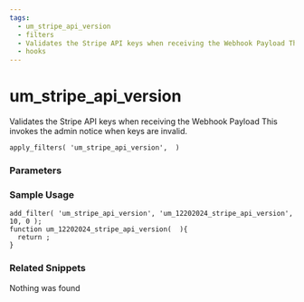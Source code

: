 ```yaml
---
tags: 
  - um_stripe_api_version
  - filters
  - Validates the Stripe API keys when receiving the Webhook Payload This invokes the admin notice when keys are invalid.
  - hooks
---
```

# um\_stripe\_api\_version
Validates the Stripe API keys when receiving the Webhook Payload This invokes the admin notice when keys are invalid.
``` php:no-line-numbers
apply_filters( 'um_stripe_api_version',  )
```
<div class='hook-sep'></div>

### Parameters

<div class='hook-sep'></div>



### Sample Usage

``` php:no-line-numbers
add_filter( 'um_stripe_api_version', 'um_12202024_stripe_api_version', 10, 0 );
function um_12202024_stripe_api_version(  ){
  return ;
}
```
<div class='hook-sep'></div>



### Related Snippets

Nothing was found

